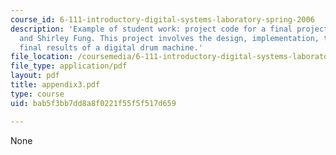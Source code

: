 ```yaml
---
course_id: 6-111-introductory-digital-systems-laboratory-spring-2006
description: 'Example of student work: project code for a final project by Hana Adaniya
  and Shirley Fung. This project involves the design, implementation, testing, and
  final results of a digital drum machine.'
file_location: /coursemedia/6-111-introductory-digital-systems-laboratory-spring-2006/bab5f3bb7dd8a8f0221f55f5f517d659_appendix3.pdf
file_type: application/pdf
layout: pdf
title: appendix3.pdf
type: course
uid: bab5f3bb7dd8a8f0221f55f5f517d659

---
```

None